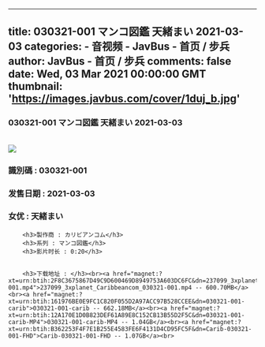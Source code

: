 
---
title: 030321-001 マンコ図鑑 天緒まい 2021-03-03
categories: 
    - 音视频
    - JavBus - 首页 / 步兵
author: JavBus - 首页 / 步兵
comments: false
date: Wed, 03 Mar 2021 00:00:00 GMT
thumbnail: 'https://images.javbus.com/cover/1duj_b.jpg'
---

<div>   
<h3>030321-001 マンコ図鑑 天緒まい 2021-03-03</h3>
        <br>
        <img src="https://images.javbus.com/cover/1duj_b.jpg" referrerpolicy="no-referrer">
        <h3>識別碼 : 030321-001</h3>
        <h3>发售日期 :  2021-03-03</h3>
        <h3>女优 : 天緒まい</h3>
        
        <h3>製作商 : カリビアンコム</h3>
        <h3>系列 : マンコ図鑑</h3>
        <h3>影片时长 : 0:20</h3>
        
        
        <h3>下载地址 : </h3><br><a href="magnet:?xt=urn:btih:2F8C3675867D49C9D600469D8949753A603DC6FC&dn=237099_3xplanet_Caribbeancom_030321-001.mp4">237099_3xplanet_Caribbeancom_030321-001.mp4 -- 600.70MB</a><br><a href="magnet:?xt=urn:btih:161976BE0E9FC1C820F055D2A97ACC97B528CCEE&dn=030321-001-carib">030321-001-carib -- 662.18MB</a><br><a href="magnet:?xt=urn:btih:12A170E1D0B823DEF61A89E8C152CB13B55D2F5C&dn=030321-001-carib-MP4">030321-001-carib-MP4 -- 1.04GB</a><br><a href="magnet:?xt=urn:btih:B362253F4F7E1B255E4583FE6F4131D4CD95FC5F&dn=Carib-030321-001-FHD">Carib-030321-001-FHD -- 1.07GB</a><br>  
</div>
            